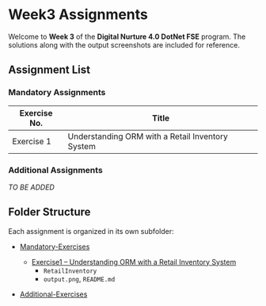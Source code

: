 # Week3 Assignments

Welcome to **Week 3** of the **Digital Nurture 4.0 DotNet FSE** program.
The solutions along with the output screenshots are included for reference.

## Assignment List

### Mandatory Assignments

| Exercise No. | Title                                      |
|--------------|--------------------------------------------|
| Exercise 1   | Understanding ORM with a Retail Inventory System             |



### Additional Assignments

*TO BE ADDED*

## Folder Structure

Each assignment is organized in its own subfolder:

* [Mandatory-Exercises](./Mandatory-Exercises)
  * [Exercise1 – Understanding ORM with a Retail Inventory System](./Mandatory-Exercises/Exercise1)
    * `RetailInventory` 
    * `output.png`, `README.md`  


* [Additional-Exercises](./Additional-Exercises)